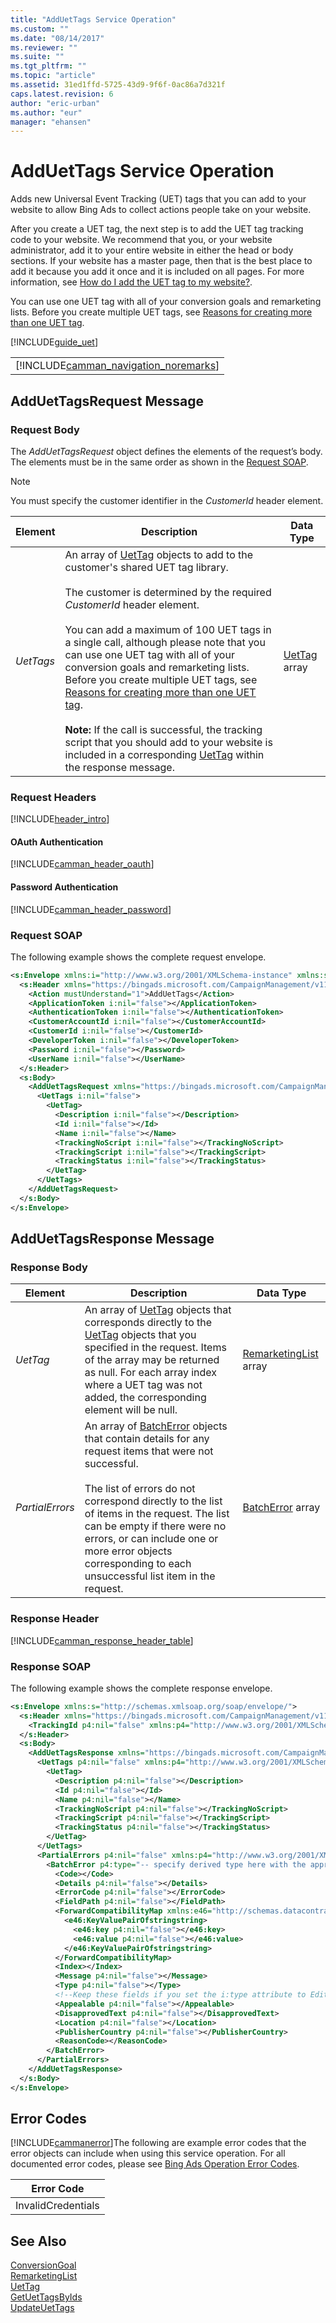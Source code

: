 ```yaml
---
title: "AddUetTags Service Operation"
ms.custom: ""
ms.date: "08/14/2017"
ms.reviewer: ""
ms.suite: ""
ms.tgt_pltfrm: ""
ms.topic: "article"
ms.assetid: 31ed1ffd-5725-43d9-9f6f-0ac86a7d321f
caps.latest.revision: 6
author: "eric-urban"
ms.author: "eur"
manager: "ehansen"
---
```

# AddUetTags Service Operation
Adds new Universal Event Tracking (UET) tags that you can add to your website to allow Bing Ads to collect actions people take on your website.

After you create a UET tag, the next step is to add the UET tag tracking code to your website. We recommend that you, or your website administrator, add it to your entire website in either the head or body sections. If your website has a master page, then that is the best place to add it because you add it once and it is included on all pages. For more information, see [How do I add the UET tag to my website?](https://help.bingads.microsoft.com/#apex/3/en/56688/2).

You can use one UET tag with all of your conversion goals and remarketing lists. Before you create multiple UET tags, see [Reasons for creating more than one UET tag](https://help.bingads.microsoft.com/#apex/3/en/56685/2).

[!INCLUDE[guide_uet](../campaign-api/includes/guide-uet.md)]

||
|-|
|[!INCLUDE[camman_navigation_noremarks](../campaign-api/includes/camman-navigation-noremarks.md)]|

## <a name="request"></a>AddUetTagsRequest Message

### Request Body
The *AddUetTagsRequest* object defines the elements of the request’s body. The elements must be in the same order as shown in the [Request SOAP](#request_soap).

> [!NOTE]
> You must specify the customer identifier in the *CustomerId* header element.

|Element|Description|Data Type|
|-----------|---------------|-------------|
|*UetTags*|An array of [UetTag](../campaign-api/uettag-data-object.md) objects to add to the customer's shared UET tag library.<br/><br/>The customer is determined by the required *CustomerId* header element.<br /><br />You can add a maximum of 100 UET tags in a single call, although please note that you can use one UET tag with all of your conversion goals and remarketing lists. Before you create multiple UET tags, see [Reasons for creating more than one UET tag](https://help.bingads.microsoft.com/#apex/3/en/56685/2).<br/><br/>**Note:** If the call is successful, the tracking script that you should add to your website is included in a corresponding [UetTag](../campaign-api/uettag-data-object.md) within the response message.|[UetTag](../campaign-api/uettag-data-object.md) array|

### Request Headers
[!INCLUDE[header_intro](../campaign-api/includes/header-intro.md)]
#### OAuth Authentication
[!INCLUDE[camman_header_oauth](../campaign-api/includes/camman-header-oauth.md)]
#### Password Authentication
[!INCLUDE[camman_header_password](../campaign-api/includes/camman-header-password.md)]
### <a name="request_soap"></a>Request SOAP
The following example shows the complete request envelope.

```xml
<s:Envelope xmlns:i="http://www.w3.org/2001/XMLSchema-instance" xmlns:s="http://schemas.xmlsoap.org/soap/envelope/">
  <s:Header xmlns="https://bingads.microsoft.com/CampaignManagement/v11">
    <Action mustUnderstand="1">AddUetTags</Action>
    <ApplicationToken i:nil="false"></ApplicationToken>
    <AuthenticationToken i:nil="false"></AuthenticationToken>
    <CustomerAccountId i:nil="false"></CustomerAccountId>
    <CustomerId i:nil="false"></CustomerId>
    <DeveloperToken i:nil="false"></DeveloperToken>
    <Password i:nil="false"></Password>
    <UserName i:nil="false"></UserName>
  </s:Header>
  <s:Body>
    <AddUetTagsRequest xmlns="https://bingads.microsoft.com/CampaignManagement/v11">
      <UetTags i:nil="false">
        <UetTag>
          <Description i:nil="false"></Description>
          <Id i:nil="false"></Id>
          <Name i:nil="false"></Name>
          <TrackingNoScript i:nil="false"></TrackingNoScript>
          <TrackingScript i:nil="false"></TrackingScript>
          <TrackingStatus i:nil="false"></TrackingStatus>
        </UetTag>
      </UetTags>
    </AddUetTagsRequest>
  </s:Body>
</s:Envelope>
```

## <a name="response"></a>AddUetTagsResponse Message

### <a name="Body_Elements"></a>Response Body

|Element|Description|Data Type|
|-----------|---------------|-------------|
|*UetTag*|An array of [UetTag](../campaign-api/uettag-data-object.md) objects that corresponds directly to the [UetTag](../campaign-api/uettag-data-object.md) objects that you specified in the request. Items of the array may be returned as null. For each array index where a UET tag was not added, the corresponding element will be null.|[RemarketingList](../campaign-api/remarketinglist-data-object.md) array|
|*PartialErrors*|An array of [BatchError](../campaign-api/batcherror-data-object.md) objects that contain details for any request items that were not successful.<br /><br />The list of errors do not correspond directly to the list of items in the request. The list can be empty if there were no errors, or can include one or more error objects corresponding to each unsuccessful list item in the request.|[BatchError](../campaign-api/batcherror-data-object.md) array|

### <a name="Header_Elements"></a>Response Header
[!INCLUDE[camman_response_header_table](../campaign-api/includes/camman-response-header-table.md)]

### <a name="response_soap"></a>Response SOAP
The following example shows the complete response envelope.

```xml
<s:Envelope xmlns:s="http://schemas.xmlsoap.org/soap/envelope/">
  <s:Header xmlns="https://bingads.microsoft.com/CampaignManagement/v11">
    <TrackingId p4:nil="false" xmlns:p4="http://www.w3.org/2001/XMLSchema-instance"></TrackingId>
  </s:Header>
  <s:Body>
    <AddUetTagsResponse xmlns="https://bingads.microsoft.com/CampaignManagement/v11">
      <UetTags p4:nil="false" xmlns:p4="http://www.w3.org/2001/XMLSchema-instance">
        <UetTag>
          <Description p4:nil="false"></Description>
          <Id p4:nil="false"></Id>
          <Name p4:nil="false"></Name>
          <TrackingNoScript p4:nil="false"></TrackingNoScript>
          <TrackingScript p4:nil="false"></TrackingScript>
          <TrackingStatus p4:nil="false"></TrackingStatus>
        </UetTag>
      </UetTags>
      <PartialErrors p4:nil="false" xmlns:p4="http://www.w3.org/2001/XMLSchema-instance">
        <BatchError p4:type="-- specify derived type here with the appropriate prefix --">
          <Code></Code>
          <Details p4:nil="false"></Details>
          <ErrorCode p4:nil="false"></ErrorCode>
          <FieldPath p4:nil="false"></FieldPath>
          <ForwardCompatibilityMap xmlns:e46="http://schemas.datacontract.org/2004/07/System.Collections.Generic" p4:nil="false">
            <e46:KeyValuePairOfstringstring>
              <e46:key p4:nil="false"></e46:key>
              <e46:value p4:nil="false"></e46:value>
            </e46:KeyValuePairOfstringstring>
          </ForwardCompatibilityMap>
          <Index></Index>
          <Message p4:nil="false"></Message>
          <Type p4:nil="false"></Type>
          <!--Keep these fields if you set the i:type attribute to EditorialError-->
          <Appealable p4:nil="false"></Appealable>
          <DisapprovedText p4:nil="false"></DisapprovedText>
          <Location p4:nil="false"></Location>
          <PublisherCountry p4:nil="false"></PublisherCountry>
          <ReasonCode></ReasonCode>
        </BatchError>
      </PartialErrors>
    </AddUetTagsResponse>
  </s:Body>
</s:Envelope>
```

## <a name="errors"></a>Error Codes
[!INCLUDE[cammanerror](../campaign-api/includes/cammanerror.md)]The following are example  error codes that the error objects can include when using this service operation. For all documented error codes, please see [Bing Ads Operation Error Codes](http://go.microsoft.com/fwlink/?LinkId=511884).

|Error Code|
|--------------|
|InvalidCredentials|

## See Also
[ConversionGoal](../campaign-api/conversiongoal-data-object.md)  
[RemarketingList](../campaign-api/remarketinglist-data-object.md)  
[UetTag](../campaign-api/uettag-data-object.md)  
[GetUetTagsByIds](../campaign-api/getuettagsbyids-service-operation.md)  
[UpdateUetTags](../campaign-api/updateuettags-service-operation.md)  
